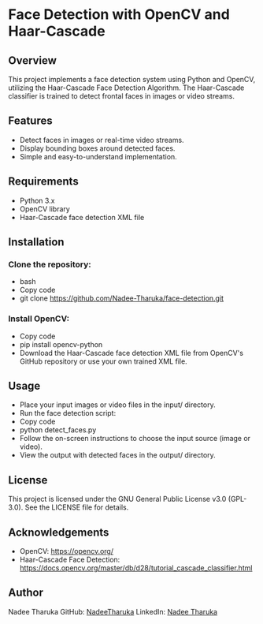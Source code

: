 # Face Detection with OpenCV and Haar-Cascade

## Overview

This project implements a face detection system using Python and OpenCV, utilizing the Haar-Cascade Face Detection Algorithm. The Haar-Cascade classifier is trained to detect frontal faces in images or video streams.

## Features

- Detect faces in images or real-time video streams.
- Display bounding boxes around detected faces.
- Simple and easy-to-understand implementation.

## Requirements
- Python 3.x
- OpenCV library
- Haar-Cascade face detection XML file

## Installation
### Clone the repository:
- bash
- Copy code
- git clone https://github.com/Nadee-Tharuka/face-detection.git

### Install OpenCV:

- Copy code
- pip install opencv-python
- Download the Haar-Cascade face detection XML file from OpenCV's GitHub repository or use your own trained XML file.

## Usage

- Place your input images or video files in the input/ directory.
- Run the face detection script:
- Copy code
- python detect_faces.py
- Follow the on-screen instructions to choose the input source (image or video).
- View the output with detected faces in the output/ directory.

## License
This project is licensed under the GNU General Public License v3.0 (GPL-3.0). See the LICENSE file for details.

## Acknowledgements
- OpenCV: https://opencv.org/
- Haar-Cascade Face Detection: https://docs.opencv.org/master/db/d28/tutorial_cascade_classifier.html

## Author
Nadee Tharuka
GitHub: [NadeeTharuka](https://github.com/NadeeTharuka)
LinkedIn: [Nadee Tharuka](https://www.linkedin.com/in/nadee-tharuka/)
